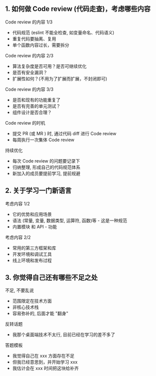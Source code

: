 ## 1. 如何做 Code review (代码走查)，考虑哪些内容

Code review 的内容 1/3

- 代码规范 (eslint 不能全检查, 如变量命名、代码语义)
- 重复代码要抽离、复用
- 单个函数内容过长，需要拆分



Code review 的内容 2/3

- 算法复杂度是否可用？是否可继续优化
- 是否有安全漏洞？
- 扩展性如何？(不用为了扩展而扩展，不封闭即可)



Code review 的内容 3/3

- 是否和现有的功能重复了
- 是否有完善的单元测试？
- 组件设计是否合理？



Code review 的时机

- 提交 PR (或 MR ) 时, 通过代码 diff 进行 Code review
- 每周执行一次集体 Code review



持续优化

- 每次 Code review 的问题要记录下
- 归纳整理, 形成自己的代码规范体系
- 新加入的成员要提前学习, 提前规避



## 2. 关于学习一门新语言

考虑内容 1/2

- 它的优势和应用场景
- 语法 (常量, 变量, 数据类型, 运算符, 函数)等 - 这是一种规范
- 内置模块 和 API - 功能



考虑内容 2/2

- 常用的第三方框架和库
- 开发环境和调试工具
- 线上环境和发布过程



## 3. 你觉得自己还有哪些不足之处

不足, 不要乱说

- 范围限定在技术方面
- 非核心技术栈
- 容易弥补的, 后面才能 "翻身"



反转话题

- 我那个桌面端技术不太行, 目前已经在学习的差不多了



答题模板

- 我觉得自己在 xxx 方面存在不足
- 但我已经意思到，并开始学习 xxx
- 我估计会在 xxx 时间把这块给补齐

